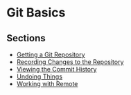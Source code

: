 # Git Basics

## Sections
- [Getting a Git Repository][c2_1]
- [Recording Changes to the Repository][c2_2]
- [Viewing the Commit History][c2_3]
- [Undoing Things][c2_4]
- [Working with Remote][c2_5]

[c2_1]: <chapter_2_1.md> "Getting a Git Repository"
[c2_2]: <chapter_2_2.md> "Recording Changes to the Repository"
[c2_3]: <chapter_2_3.md> "Viewing the Commit History"
[c2_4]: <chapter_2_4.md> "Undoing Things"
[c2_5]: <chapter_2_5.md> "Working with Remotes"
